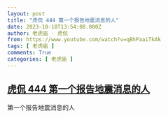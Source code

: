 ```yaml
---
layout: post
title: "虎侃 444 第一个报告地震消息的人"
date: 2023-10-18T13:54:08.000Z
author: 老虎庙 · 虎侃
from: https://www.youtube.com/watch?v=qBhPaaiTkAk
tags: [ 老虎庙 ]
comments: True
categories: [ 老虎庙 ]
---
```

<!--1697637248000-->
[虎侃 444 第一个报告地震消息的人](https://www.youtube.com/watch?v=qBhPaaiTkAk)
------

<div>
第一个报告地震消息的人
</div>
